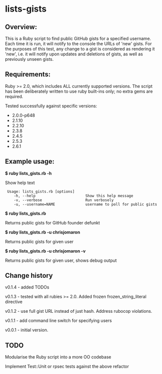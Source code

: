 # lists-gists

## Overview:

  This is a Ruby script to find public GitHub gists for a specified username.
  Each time it is run, it will notify to the console the URLs of 'new' gists.
  For the purposes of this test, any change to a gist is considered as rendering
  it 'new', i.e. it will notify upon updates and deletions of gists, as well as
  previously unseen gists.

## Requirements:

  Ruby >= 2.0, which includes ALL currently supported versions.
  The script has been deliberately written to use ruby built-ins only; no extra
  gems are required.

  Tested successfully against specific versions:
 * 2.0.0-p648
 * 2.1.10
 * 2.2.10
 * 2.3.8
 * 2.4.5
 * 2.5.3
 * 2.6.1


## Example usage:

  __$ ruby lists_gists.rb  -h__

  Show help text

```
 Usage: lists_gists.rb [options]
    -h, --help                       Show this help message
    -v, --verbose                    Run verbosely
    -u, --username=NAME              username to poll for public gists
```

  __$ ruby lists_gists.rb__

  Returns public gists for GitHub founder defunkt


  __$ ruby lists_gists.rb -u chrisjomaron__

  Returns public gists for given user


  __$ ruby lists_gists.rb -u chrisjomaron -v__

  Returns public gists for given user, shows debug output



## Change history

  v0.1.4 - added TODOs

  v0.1.3 - tested with all rubies >= 2.0. Added frozen frozen_string_literal directive

  v0.1.2 - use full gist URL instead of just hash. Address rubocop violations.

  v0.1.1 - add command line switch for specifying users

  v0.0.1 - initial version.


## TODO

  Modularise the Ruby script into a more OO codebase

  Implement Test::Unit or rpsec tests against the above refactor
